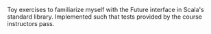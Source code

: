 Toy exercises to familiarize myself with the Future interface in Scala's standard library.
Implemented such that tests provided by the course instructors pass.
